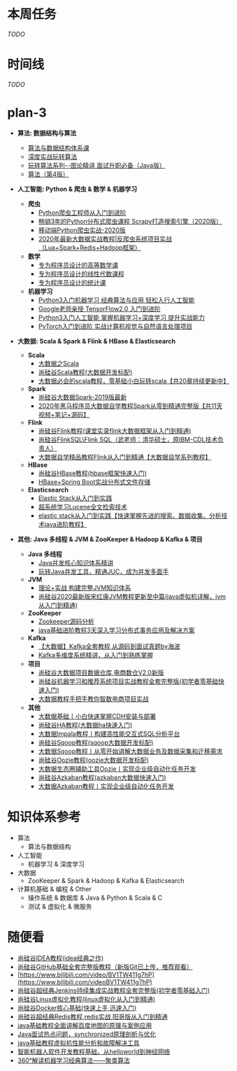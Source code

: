 # 本周任务

_TODO_

# 时间线

_TODO_

# plan-3

- __算法: 数据结构与算法__
  - [算法与数据结构体系课](https://class.imooc.com/sale/datastructure)
  - [深度实战玩转算法](https://coding.imooc.com/class/138.html)
  - [玩转算法系列--图论精讲 面试升职必备（Java版）](https://coding.imooc.com/class/370.html)
  - [算法（第4版）](https://book.douban.com/subject/19952400/)

- __人工智能: Python & 爬虫 & 数学 & 机器学习__
  - **爬虫**
    - [Python爬虫工程师从入门到进阶](https://coding.imooc.com/class/325.html)
    - [畅销3年的Python分布式爬虫课程 Scrapy打造搜索引擎（2020版）](https://coding.imooc.com/class/92.html)
    - [移动端Python爬虫实战-2020版](https://coding.imooc.com/class/283.html)
    - [2020年最新大数据实战教程|反爬虫系统项目实战（Lua+Spark+Redis+Hadoop框架）](https://www.bilibili.com/video/BV1u54y1Q7iY)
  - **数学**
    - [专为程序员设计的高等数学课](https://coding.imooc.com/class/427.html)
    - [专为程序员设计的线性代数课程](https://coding.imooc.com/class/260.html)
    - [专为程序员设计的统计课](https://coding.imooc.com/class/371.html)
  - **机器学习**
    - [Python3入门机器学习 经典算法与应用 轻松入行人工智能](https://coding.imooc.com/class/169.html)
    - [Google老师亲授 TensorFlow2.0 入门到进阶](https://coding.imooc.com/class/344.html)
    - [Python3入门人工智能 掌握机器学习+深度学习 提升实战能力](https://coding.imooc.com/class/418.html)
    - [PyTorch入门到进阶 实战计算机视觉与自然语言处理项目](https://coding.imooc.com/class/440.html)

- __大数据: Scala & Spark & Flink & HBase & Elasticsearch__
  - **Scala**
    - [大数据之Scala](https://www.bilibili.com/video/BV164411Z7KY)
    - [尚硅谷Scala教程(大数据开发标配)](https://www.bilibili.com/video/BV15t411H776)
    - [大数据必会的scala教程，零基础小白玩转scala【共20章持续更新中】](https://www.bilibili.com/video/BV1Q5411t74z)
  - **Spark**
    - [尚硅谷大数据Spark-2019版最新](https://www.bilibili.com/video/BV174411X7Pk)
    - [2020年黑马程序员大数据自学教程Spark从零到精通完整版【共11天视频+笔记+源码】](https://www.bilibili.com/video/BV1ui4y1V7Cf)
  - **Flink**
    - [尚硅谷Flink教程(课堂实录flink大数据框架从入门到精通)](https://www.bilibili.com/video/BV1gJ411Q72x)
    - [尚硅谷FlinkSQL\Flink SQL（武老师：清华硕士，原IBM-CDL技术负责人）](https://www.bilibili.com/video/BV12k4y1z7LM)
    - [大数据自学精品教程Flink从入门到精通【大数据自学系列教程】](https://www.bilibili.com/video/BV1xe411W7vx)
  - **HBase**
    - [尚硅谷HBase教程(hbase框架快速入门)](https://www.bilibili.com/video/BV1Y4411B7jy)
    - [HBase+Spring Boot实战分布式文件存储](https://coding.imooc.com/class/205.html)
  - **Elasticsearch**
    - [Elastic Stack从入门到实践](https://coding.imooc.com/class/181.html)
    - [超系统学习Lucene全文检索技术](https://www.bilibili.com/video/BV1eJ411q7nw)
    - [elastic stack从入门到实践【快速掌握先进的搜索、数据收集、分析技术java进阶教程】](https://www.bilibili.com/video/BV1R4411C7Tf)

- __其他: Java 多线程 & JVM & ZooKeeper & Hadoop & Kafka & 项目__
  - **Java 多线程**
    - [Java并发核心知识体系精讲](https://coding.imooc.com/class/362.html)
    - [玩转Java并发工具，精通JUC，成为并发多面手](https://coding.imooc.com/class/409.html)
  - __**JVM**__
    - [理论+实战 构建完整JVM知识体系](https://coding.imooc.com/class/429.html)
    - [尚硅谷2020最新版宋红康JVM教程更新至中篇(java虚拟机详解，jvm从入门到精通)](https://www.bilibili.com/video/BV1PJ411n7xZ)
  - **ZooKeeper**
    - [Zookeeper源码分析](https://coding.imooc.com/class/361.html)
    - [java基础进阶教程3天深入学习分布式事务应用及解决方案](https://www.bilibili.com/video/BV1GJ411m73n)
  - **Kafka**
    - [【大数据】Kafka全套教程 从源码到面试真题by海波](https://www.youtube.com/playlist?list=PLmOn9nNkQxJEDjzl0iBYZ3WuXUuUStxZl)
    - [Kafka多维度系统精讲，从入门到熟练掌握](https://coding.imooc.com/class/434.html)
  - **项目**
    - [尚硅谷大数据项目数据仓库,电商数仓V2.0新版](https://www.bilibili.com/video/BV1df4y1U79z)
    - [尚硅谷机器学习和推荐系统项目实战教程全套完整版(初学者零基础快速入门)](https://www.bilibili.com/video/BV1R4411N78S)
    - [大数据教程手把手教你智数电商项目实战](https://www.bilibili.com/video/BV1ef4y1B7KX)
  - **其他**
    - [大数据基础丨小白快速掌握CDH安装与部署](https://www.bilibili.com/video/BV1PT4y1J7nW)
    - [尚硅谷HA教程(大数据ha快速入门)](https://www.bilibili.com/video/BV1zb411P7KY)
    - [大数据Impala教程丨构建高性能交互式SQL分析平台](https://www.bilibili.com/video/BV1AK411M7Gg)
    - [尚硅谷Sqoop教程(sqoop大数据开发标配)](https://www.bilibili.com/video/BV1jb411A7tc)
    - [大数据Sqoop教程丨从零开始讲解大数据业务及数据采集和迁移需求](https://www.bilibili.com/video/BV1vV411U7wU)
    - [尚硅谷Oozie教程(oozie大数据开发标配)](https://www.bilibili.com/video/BV1jb411A7Ar)
    - [大数据生态圈辅助工具Oozie丨实现企业级自动化任务开发](https://www.bilibili.com/video/BV1KA411e7iB)
    - [尚硅谷Azkaban教程(azkaban大数据快速入门)](https://www.bilibili.com/video/BV1t4411B7Rh)
    - [大数据Azkaban教程丨实现企业级自动化任务开发](https://www.bilibili.com/video/BV1DK4y1v7Ns)

# 知识体系参考

- 算法
  - 算法与数据结构
- 人工智能
  - 机器学习 & 深度学习
- 大数据
  - ZooKeeper & Spark & Hadoop & Kafka & Elasticsearch
- 计算机基础 & 编程 & Other
  - 操作系统 & 数据库 & Java & Python & Scala & C
  - 测试 & 虚拟化 & 微服务

# 随便看

- [尚硅谷IDEA教程(idea经典之作)](https://www.bilibili.com/video/BV1PW411X75p)
- [尚硅谷GitHub基础全套完整版教程（新版Git已上传，推荐观看）](https://www.bilibili.com/videoBV1pW411A7a5)
- [https://www.bilibili.com/video/BV1TW411g7hP](https://www.bilibili.com/videoBV1TW411g7hP)
- [尚硅谷超经典Jenkins持续集成实战教程全套完整版(初学者零基础入门)](https://www.bilibili.comvideo/BV1GW411w7pn)
- [尚硅谷Linux虚拟化教程(linux虚拟化从入门到精通)](https://www.bilibili.com/video/BV1n4411v7Rz)
- [尚硅谷Docker核心基础(快速上手,迅速入门)](https://www.bilibili.com/video/BV1Ls411n7mx)
- [尚硅谷超经典Redis教程,redis实战,阳哥版从入门到精通](https://www.bilibili.com/videoBV1oW411u75R)
- [java基础教程全面讲解百度地图的原理与案例应用](https://www.bilibili.com/video/BV1Wa4y1e7AK)
- [Java面试热点问题，synchronized原理剖析与优化](https://www.bilibili.com/video/BV1aJ411V763)
- [java基础教程虚拟机性能分析和故障解决工具](https://www.bilibili.com/video/BV1N741127Wt)
- [智能机器人软件开发教程基础，从helloworld到神经网络](https://www.bilibili.com/video/BV1L4411v7fB)
- [360°解读机器学习经典算法——聚类算法](https://www.bilibili.com/video/BV1jb411p7ZF)
